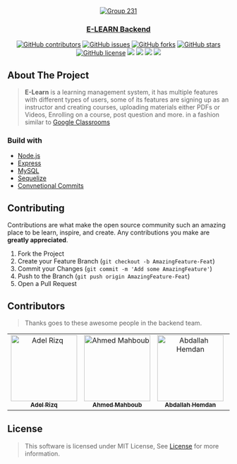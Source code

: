 <div align="center">
<a href="https://github.com/Mahboub99/E-Learn-Backend" rel="noopener">
  
![Group 231](https://user-images.githubusercontent.com/40190772/153667676-0e1a1059-4aa6-422c-87a2-a7c87e9bb24a.png)

</div>

<h3 align="center">E-LEARN Backend</h3>

<div align="center">

[![GitHub contributors](https://img.shields.io/github/contributors/Mahboub99/E-Learn-Backend)](https://github.com/Mahboub99/E-Learn-Backend/contributors)
[![GitHub issues](https://img.shields.io/github/issues/Mahboub99/E-Learn-Backend)](https://github.com/Mahboub99/E-Learn-Backend/issues)
[![GitHub forks](https://img.shields.io/github/forks/Mahboub99/E-Learn-Backend)](https://github.com/Mahboub99/E-Learn-Backend/network)
[![GitHub stars](https://img.shields.io/github/stars/Mahboub99/E-Learn-Backend)](https://github.com/Mahboub99/E-Learn-Backend/stargazers)
[![GitHub license](https://img.shields.io/github/license/Mahboub99/E-Learn-Backend)](https://github.com/Mahboub99/E-Learn-Backend/blob/master/LICENSE)
<img src="https://img.shields.io/github/languages/count/Mahboub99/E-Learn-Backend" />
<img src="https://img.shields.io/github/languages/top/Mahboub99/E-Learn-Backend" />
<img src="https://img.shields.io/github/languages/code-size/Mahboub99/E-Learn-Backend" />
<img src="https://img.shields.io/github/issues-pr-raw/Mahboub99/E-Learn-Backend" />

</div>

## About The Project
> **E-Learn** is a learning management system, it has multiple features with different types of users, some of its features are signing up as an instructor and creating courses, uploading materials either PDFs or Videos, Enrolling on a course, post question and more. in a fashion similar to
[Google Classrooms](https://classroom.google.com/)

### Build with
- [Node.js](https://nodejs.org)
- [Express](https://expressjs.com)
- [MySQL](https://www.mysql.com/)
- [Sequelize](https://sequelize.org/)
- [Convnetional Commits](https://hemdan.hashnode.dev/conventional-commits)


## Contributing

Contributions are what make the open source community such an amazing place to be learn, inspire, and create. Any contributions you make are **greatly appreciated**.

1. Fork the Project
2. Create your Feature Branch (`git checkout -b AmazingFeature-Feat`)
3. Commit your Changes (`git commit -m 'Add some AmazingFeature'`)
4. Push to the Branch (`git push origin AmazingFeature-Feat`)
5. Open a Pull Request


## Contributors
> Thanks goes to these awesome people in the backend team.
<table>
  <tr>

<td align="center"><a href="https://github.com/AdelRizq" target="_black"><img src="https://avatars.githubusercontent.com/u/40351413?v=4" width="150px;" alt="Adel Rizq"/><br /><sub><b>Adel Rizq</b></sub></a><br /></td>

<td align="center"><a href="https://github.com/Mahboub99" target="_black"><img src="https://avatars3.githubusercontent.com/u/43186742?s=460&v=4" width="150px;" alt="Ahmed Mahboub"/><br /><sub><b>Ahmed Mahboub</b></sub></a><br /></td>

<td align="center"><a href="https://github.com/AbdallahHemdan" target="_black"><img src="https://avatars1.githubusercontent.com/u/40190772?s=460&v=4" width="150px;" alt="Abdallah Hemdan"/><br /><sub><b>Abdallah Hemdan</b></sub></a> <br /></td>

<td align="center"><a href="https://github.com/EmanOthman21"  target="_black"><img src="https://avatars.githubusercontent.com/u/47359992?v=4" width="150px;" alt="Eman Othman"/><br /><sub><b>Eman Othman</b></sub></a><br /></td>

  </tr>
 </table>
 



## License

> This software is licensed under MIT License, See [License](https://github.com/Mahboub99/E-Learn-Backend/blob/master/LICENSE) for more information.
